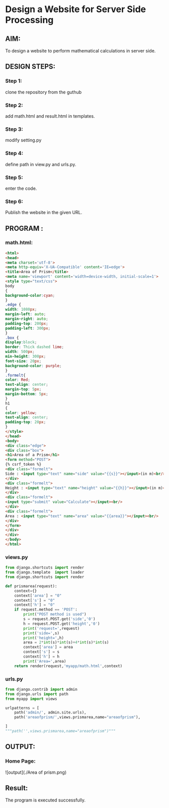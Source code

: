 # Design a Website for Server Side Processing

## AIM:
To design a website to perform mathematical calculations in server side.

## DESIGN STEPS:

### Step 1:
clone the repository from the guthub


### Step 2:
add math.html and result.html in templates.


### Step 3:
modify setting.py

### Step 4:
define path in view.py and urls.py.


### Step 5:
enter the code.


### Step 6:

Publish the website in the given URL.

## PROGRAM :
### math.html:
```html
<html>
<head>
<meta charset='utf-8'>
<meta http-equiv='X-UA-Compatible' content='IE=edge'>
<title>Area of Prism</title>
<meta name='viewport' content='width=device-width, initial-scale=1'>
<style type="text/css">
body 
{
background-color:cyan;
}
.edge {
width: 1080px;
margin-left: auto;
margin-right: auto;
padding-top: 200px;
padding-left: 300px;
}
.box {
display:block;
border: Thick dashed lime;
width: 500px;
min-height: 300px;
font-size: 20px;
background-color: purple;
}
.formelt{
color: Red;
text-align: center;
margin-top: 5px;
margin-bottom: 5px;
}
h1
{
color: yellow;
text-align: center;
padding-top: 20px;
}
</style>
</head>
<body>
<div class="edge">
<div class="box">
<h1>Area of a Prism</h1>
<form method="POST">
{% csrf_token %}
<div class="formelt">
Side : <input type="text" name="side" value="{{s}}"></input>(in m)<br/>
</div>
<div class="formelt">
Height : <input type="text" name="height" value="{{h}}"></input>(in m)<br/>
</div>
<div class="formelt">
<input type="submit" value="Calculate"></input><br/>
</div>
<div class="formelt">
Area : <input type="text" name="area" value="{{area}}"></input><br/>
</div>
</form>
</div>
</div>
</body>
</html>

```
### views.py
```python
from django.shortcuts import render
from django.template  import loader
from django.shortcuts import render

def prismarea(request):
    context={}
    context['area'] = "0"
    context['s'] = "0"
    context['h'] = "0"
    if request.method == 'POST':
        print("POST method is used")
        s = request.POST.get('side','0')
        h = request.POST.get('height','0')
        print('request=',request)
        print('side=',s)
        print('height=',h)
        area = 2*int(s)*int(s)+4*int(s)*int(s)
        context['area'] = area
        context['s'] = s
        context['h'] = h
        print('Area=',area)
    return render(request,'myapp/math.html',context)
```
### urls.py
```python
from django.contrib import admin
from django.urls import path
from myapp import views

urlpatterns = [
    path('admin/', admin.site.urls),
    path('areaofprism/',views.prismarea,name="areaofprism"),

]
"""path('',views.prismarea,name="areaofprism")"""
```

## OUTPUT:

### Home Page:
![output](./Area of prism.png)

## Result:
The program is executed successfully.

